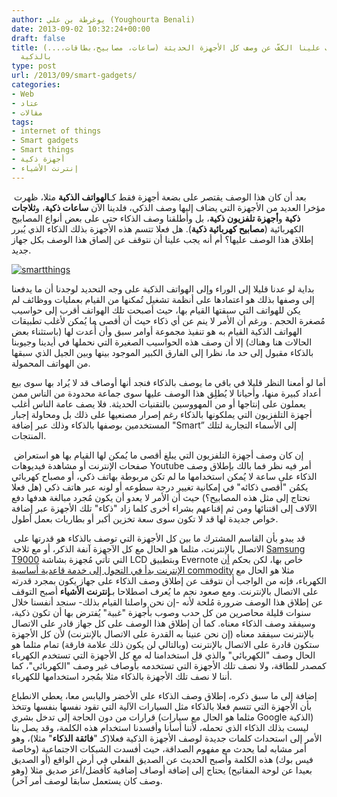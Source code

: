 ```yaml
---
author: يوغرطة بن علي (Youghourta Benali)
date: 2013-09-02 10:32:24+00:00
draft: false
title: لماذا يجب علينا الكفّ عن وصف كل الأجهزة الحديثة (ساعات، مصابيح،بطاقات،...)
  بالذكية
type: post
url: /2013/09/smart-gadgets/
categories:
- Web
- عتاد
- مقالات
tags:
- internet of things
- Smart gadgets
- Smart things
- أجهزة ذكية
- إنترنت الأشياء
---
```


 بعد أن كان هذا الوصف يقتصر على بضعة أجهزة فقط كـ**الهواتف الذكية** مثلا، ظهرت مؤخرا العديد من الأجهزة التي يضاف إليها وصف الذكي، فلدينا الآن **ساعات ذكية**، و**ثلاجات ذكية** و**أجهزة تلفزيون ذكية**، بل وأطلقنا وصف الذكاء حتى على بعض أنواع المصابيح الكهربائية (**مصابيح كهربائية ذكية**). هل فعلا تتسم هذه الأجهزة بذلك الذكاء الذي يُبرر إطلاق هذا الوصف عليها؟ أم أنه يجب علينا أن نتوقف عن إلصاق هذا الوصف بكل جهاز جديد.




[![smartthings](https://www.it-scoop.com/wp-content/uploads/2013/09/smartthings.jpg)
](https://www.it-scoop.com/wp-content/uploads/2013/09/smartthings.jpg)




بداية لو عدنا قليلا إلى الوراء وإلى الهواتف الذكية على وجه التحديد لوجدنا أن ما يدفعنا إلى وصفها بذلك هو اعتمادها على أنظمة تشغيل تُمكنها من القيام بعمليات ووظائف لم يكن للهواتف التي سبقتها القيام بها، حيث أصبحت تلك الهواتف أقرب إلى حواسيب مُصغرة الحجم . ورغم أن الأمر لا ينم عن أي ذكاء حيث أن أقصى ما يُمكن لأغلب تطبيقات الهواتف الذكية القيام به هو تنفيذ مجموعة أوامر سبق وأن أُعدت لها (باستثناء بعض الحالات هنا وهناك) إلا أن وصف هذه الحواسيب الصغيرة التي نحملها في أيدينا وجيوبنا بالذكاء مقبول إلى حد ما، نظرا إلى الفارق الكبير الموجود بينها وبين الجيل الذي سبقها من الهواتف المحمولة.




أما لو أمعنا النظر قليلا في باقي ما يوصف بالذكاء فنجد أنها أوصاف قد لا يُراد بها سوى بيع أعداد كبيرة منها، وأحيانا لا يُطلِق هذا الوصف عليها سوى جماعة محدودة من الناس ممن يعملون على إنتاجها أو من المهووسين بالتقنيات الحديثة. فلا يصف عامة الناس أغلب أجهزة التلفزيون التي يملكونها بالذكاء رغم إصرار مصنعيها على ذلك بل ومحاولة إجبار المستخدمين بوصفها بالذكاء وذلك عبر إضافة "Smart” إلى الأسماء التجارية لتلك المنتجات.<!-- more -->




 إن كان وصف أجهزة التلفزيون التي يبلغ أقصى ما يُمكن لها القيام بها هو استعراض صفحات الإنترنت أو مشاهدة فيديوهات Youtube أمر فيه نظر فما بالك بإطلاق وصف الذكاء على ساعة لا يُمكن استخدامها ما لم تكن مربوطة بهاتف ذكي، أو مصباح كهربائي يكمُن "أقصى ذكائه" في إمكانية تغيير درجة سطوعه أو لونه عبر هاتف ذكي (هل فعلا نحتاج إلى مثل هذه المصابيح؟) حيث أن الأمر لا يعدو أن يكون مُجرد مبالغة هدفها دفع الآلاف إلى اقتنائها ومن ثم إقناعهم بشراء أخرى كلما زاد "ذكاء" تلك الأجهزة عبر إضافة خواص جديدة لها قد لا تكون سوى سعة تخزين أكبر أو بطاريات بعمل أطول.




 قد يبدو بأن القاسم المشترك ما بين كل الأجهزة التي توصف بالذكاء هو قدرتها على الاتصال بالإنترنت، مثلما هو الحال مع كل الآجهزة آنفة الذكر، أو مع ثلاجة [Samsung T9000](http://blog.evernote.com/blog/2013/01/23/beyond-the-evernote-fridge/) التي تأتي مُجهزة بشاشة LCD وبتطبيق Evernote خاص بها، لكن بحكم [أن الإنترنت بدأ في التحول إلى خدمة قاعدية أساسية ](http://pandodaily.com/2013/07/09/lets-kill-the-word-smart/)[commodity](http://pandodaily.com/2013/07/09/lets-kill-the-word-smart/) مثلا هو الحال مع الكهرباء، فإنه من الواجب أن نتوقف عن إطلاق وصف الذكاء على جهاز يكون بمجرد قدرته على الاتصال بالإنترنت. ومع صعود نجم ما يُعرف اصطلاحا بـ**إنترنت الأشياء** أصبح التوقف عن إطلاق هذا الوصف ضرورة مُلحة لأنه -إن نحن واصلنا القيام بذلك- سنجد أنفسنا خلال سنوات قليلة محاصرين من كل حدب وصوب بأجهزة "غبية" يُفترض بها أن تكون ذكية، وسيفقد وصف الذكاء معناه. كما أن إطلاق هذا الوصف على كل جهاز قادر على الاتصال بالإنترنت سيفقد معناه (إن نحن عنينا به القدرة على الاتصال بالإنترنت) لأن كل الأجهزة ستكون قادرة على الاتصال بالإنترنت (وبالتالي لن يكون ذلك علامة فارقة) تمام مثلما هو الحال وصف "الكهربائي" والذي قل استخدامنا له مع كل الأجهزة التي تستخدم الكهرباء كمصدر للطاقة، ولا نصف تلك الأجهزة التي تستخدمه بأوصاف غير وصف "الكهربائي"، كما أننا لا نصف تلك الأجهزة بالذكاء مثلا بمُجرد استخدامها للكهرباء.




إضافة إلى ما سبق ذكره، إطلاق وصف الذكاء على الأخضر واليابس معا، يعطي الانطباع بأن الأجهزة التي تتسم فعلا بالذكاء مثل السيارات الآلية التي تقود نفسها بنفسها وتتخذ قرارات من دون الحاجة إلى تدخل بشري (مثلما هو الحال مع سيارات Google الذكية) ليست بذلك الذكاء الذي تحمله، لأننا أسأنا وأفسدنا استخدام هذه الكلمة، وقد يصل بنا الأمر إلى استحداث كلمات جديدة لوصف الأجهزة الذكية فعلا(كـ "**فائقة الذكاء**" مثلا)، وهو أمر مشابه لما يحدث مع مفهوم الصداقة، حيث أفسدت الشبكات الاجتماعية (وخاصة فيس بوك) هذه الكلمة وأصبح الحديث عن الصديق الفعلي في أرض الواقع (أو الصديق بعيدا عن لوحة المفاتيح) يحتاج إلى إضافة أوصاف إضافية كأفضل/أعز صديق مثلا (وهو وصف كان يستعمل سابقا لوصف أمر آخر).



